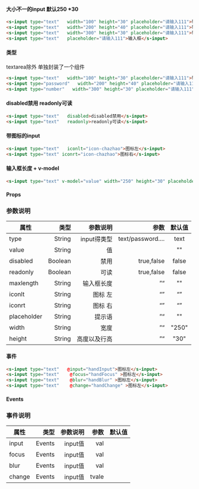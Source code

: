 

#### 大小不一的input 默认250 *30

```html  Python
<s-input type="text"   width="100" height="30" placeholder="请输入111">输入框</s-input>
<s-input type="text"   width="200" height="40" placeholder="请输入111">输入框</s-input>
<s-input type="text"   width="300" height="30" placeholder="请输入111">输入框</s-input>
<s-input type="text"   placeholder="请输入111">输入框</s-input>
```

#### 类型       
textarea除外  单独封装了一个组件
```html  Python
<s-input type="text"   width="100" height="30" placeholder="请输入111">输入框</s-input>
<s-input type="password"   width="200" height="40" placeholder="请输入111">输入框</s-input>
<s-input type="number"   width="300" height="30" placeholder="请输入111">输入框</s-input>
```

#### disabled禁用  readonly可读

```html 
<s-input type="text"   disabled>disabled禁用</s-input>
<s-input type="text"   readonly>readonly可读</s-input>
```

#### 带图标的input

```html 
<s-input type="text"   iconlt="icon-chazhao">图标左</s-input>
<s-input type="text" iconrt="icon-chazhao">图标右</s-input>
```

#### 输入框长度  +  v-model

```html 
<s-input type="text" v-model="value" width="250" height="30" placeholder="限制长度" maxlength="3">输入框</s-input>
```

#### Props
### 参数说明

| 属性     | 类型| 参数说明  | 参数   |  默认值  |
| -------- | -----:| -----:  |-----:  | :----:  |
| type     |  String|input得类型|text/password....   |   text   |
| value   |   String|值 |     |   ""   |
| disabled |  Boolean  |禁用  |  true,false | false |
| readonly |  Boolean  |可读  |  true,false | false |
| maxlength |  String  |输入框长度  |  ”“| "" |
| iconlt |  String  |图标 左  |  “” | “” |
| iconrt |  String  |图标 右  |  “” | “” |
| placeholder |  String  | 提示语 | ”“  | "" |
| width |  String  | 宽度 | ”“  | "250" |
| height |  String  | 高度以及行高 | ”“  | "30" |

#### 事件

```html 
<s-input type="text"   @input="handInput">图标左</s-input>
<s-input type="text"    @focus="handFocus" >图标左</s-input>
<s-input type="text"    @blur="handBlur" >图标左</s-input>
<s-input type="text"    @change="handChange" >图标左</s-input>
```




#### Events
### 事件说明

| 属性     | 类型| 参数说明  | 参数   |  默认值  |
| -------- | -----:| -----:  |-----:  | :----:  |
| input     |  Events|input值|val   |      |
| focus   |   Events|input值 |   val  |     |
| blur |  Events  |input值  |  val |  |
| change |  Events  |input值  |  tvale |  |
